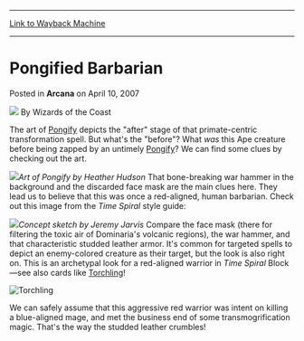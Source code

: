 
---
[Link to Wayback Machine](https://web.archive.org/web/20210429230128/https://magic.wizards.com/en/articles/archive/pongified-barbarian-2007-04-10)

[_metadata_:author]:- "Wizards of the Coast"
[_metadata_:description]:- "The art of Pongify depicts the `after` stage of that primate-centric transformation spell. But what's the `before`? What was this Ape creature before being zapped by an untimely Pongify? We can find some clues by checking out the art. Art of Pongify by Heather Hudson That bone-breaking war hammer in the background and the discarded face mask are the main clues here. They lead"
[_metadata_:generator]:- "Drupal 7 (http://drupal.org)"
[_metadata_:node]:- "601871"
[_metadata_:publish_date]:- "2007-04-10"
[_metadata_:source]:- "div-main-content"
[_metadata_:title]:- "Pongified Barbarian"
[_metadata_:wayback_capture_timestamp]:- "2021-04-29 23:01:28"
[_metadata_:wayback_raw_url]:- "https://web.archive.org/web/20210429230128id_/https://magic.wizards.com/en/articles/archive/pongified-barbarian-2007-04-10"
[_metadata_:wayback_url]:- "https://magic.wizards.com/en/articles/archive/pongified-barbarian-2007-04-10"
---


Pongified Barbarian
===================



 Posted in **Arcana**
 on April 10, 2007 






![](https://media.magic.wizards.com/styles/auth_small/public/images/person/wizards_author.jpg)
By Wizards of the Coast












The art of [Pongify](http://gatherer.wizards.com/Pages/Card/Details.aspx?name=Pongify) depicts the "after" stage of that primate-centric transformation spell. But what's the "before"? What *was* this Ape creature before being zapped by an untimely [Pongify](http://gatherer.wizards.com/Pages/Card/Details.aspx?name=Pongify)? We can find some clues by checking out the art.


![](http://www.wizards.com/magic/images/cardart/PLC/Pongify_640.jpg)*Art of Pongify by Heather Hudson*
That bone-breaking war hammer in the background and the discarded face mask are the main clues here. They lead us to believe that this was once a red-aligned, human barbarian. Check out this image from the *Time Spiral* style guide:


![](https://media.magic.wizards.com/image_legacy_migration/magic/images/mtgcom/arcana1000/1309_StyleGuideRedBarbarian.jpg)*Concept sketch by Jeremy Jarvis*
Compare the face mask (there for filtering the toxic air of Dominaria's volcanic regions), the war hammer, and that characteristic studded leather armor. It's common for targeted spells to depict an enemy-colored creature as their target, but the look is also right on. This is an archetypal look for a red-aligned warrior in *Time Spiral* Block—see also cards like [Torchling](http://gatherer.wizards.com/Pages/Card/Details.aspx?name=Torchling)!



![Torchling](http://gatherer.wizards.com/Handlers/Image.ashx?type=card&name=Torchling)

We can safely assume that this aggressive red warrior was intent on killing a blue-aligned mage, and met the business end of some transmogrification magic. That's the way the studded leather crumbles!








